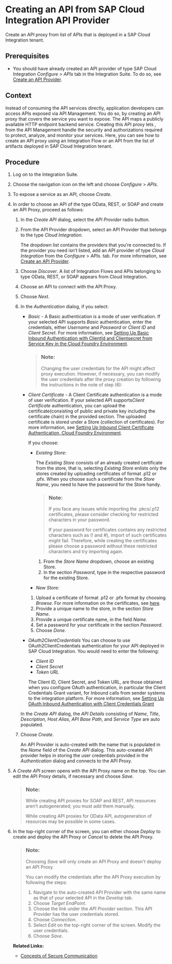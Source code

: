 <!-- loioaefbd743bee543f68b34a95be5f134c9 -->

# Creating an API from SAP Cloud Integration API Provider

Create an API proxy from list of APIs that is deployed in a SAP Cloud Integration tenant.



<a name="loioaefbd743bee543f68b34a95be5f134c9__prereq_uyp_vh1_hkb"/>

## Prerequisites

-   You should have already created an API provider of type SAP Cloud Integration *Configure* \> *APIs* tab in the Integration Suite. To do so, see [Create an API Provider](create-an-api-provider-6b263e2.md).



<a name="loioaefbd743bee543f68b34a95be5f134c9__context_q5f_b31_hkb"/>

## Context

Instead of consuming the API services directly, application developers can access APIs exposed via API Management. You do so, by creating an API proxy that covers the service you want to expose. The API maps a publicly available HTTP endpoint backend service. Creating this API proxy lets , from the API Management handle the security and authorizations required to protect, analyze, and monitor your services. Here, you can see how to create an API proxy using an Integration Flow or an API from the list of artifacts deployed in SAP Cloud Integration tenant.



## Procedure

1.  Log on to the Integration Suite.

2.  Choose the navigation icon on the left and choose *Configure* \> *APIs*.

3.  To expose a service as an API, choose *Create*.

4.  In order to choose an API of the type OData, REST, or SOAP and create an API Proxy, proceed as follows:

    1.  In the *Create API* dialog, select the *API Provider* radio button.

    2.  From the API Provider dropdown, select an API Provider that belongs to the type *Cloud Integration*.

        The dropdown list contains the providers that you’re connected to. If the provider you need isn’t listed, add an API provider of type *Cloud Integration* from the *Configure* \> *APIs*. tab. For more information, see [Create an API Provider](https://help.sap.com/viewer/66d066d903c2473f81ec33acfe2ccdb4/Cloud/en-US/6b263e2c1b2d4d9ba20bcd7872eedd9e.html?q=Create%20an%20API%20Provider).

    3.  Choose *Discover*. A list of Integration Flows and APIs belonging to type OData, REST, or SOAP appears from Cloud Integration.

    4.  Choose an API to connect with the API Proxy.

    5.  Choose *Next*.

    6.  In the *Authentication* dialog, if you select:

        -   *Basic* - A Basic authentication is a mode of user verification. If your selected API supports *Basic* authentication, enter the credentials, either *Username* and *Password* or *Client ID* and *Client Secret*. For more information, see [Setting Up Basic Inbound Authentication with ClientId and Clientsecret from Service Key in the Cloud Foundry Environment](https://help.sap.com/viewer/368c481cd6954bdfa5d0435479fd4eaf/Cloud/en-US/647eeb3eca5d4c299009cacd1332247e.html).

            > ### Note:  
            > Changing the user credentials for the API might affect proxy execution. However, if necessary, you can modify the user credentials after the proxy creation by following the instructions in the note of step \(6\):

        -   *Client Certificate* - A Client Certificate authentication is a mode of user verification. If your selected API supports*Client Certificate* authentication, you can upload the certificate\(consisting of public and private key including the certificate chain\) in the provided section. The uploaded certificate is stored under a Store \(collection of certificates\). For more information, see [Setting Up Inbound Client Certificate Authentication, Cloud Foundry Environment](https://help.sap.com/viewer/368c481cd6954bdfa5d0435479fd4eaf/Cloud/en-US/7f84d16aa42741efb08dc9875743e47c.html).

            If you choose:

            -   *Existing Store*:

                The *Existing Store* consists of an already created certificate from the store, that is, selecting *Existing Store* enlists only the stores created by uploading certificates of format .p12 or .pfx. When you choose such a certificate from the *Store Name*, you need to have the password for the Store handy.

                > ### Note:  
                > If you face any issues while importing the .pkcs/.p12 certificates, please consider checking for restricted characters in your password.
                > 
                > If your password for certificates contains any restricted characters such as \(! and \#\), import of such certificates might fail. Therefore, while creating the certificates please choose a password without these restricted characters and try importing again.

                1.  From the *Store Name* dropdown, choose an existing Store.
                2.  In the section *Password*, type in the respective password for the existing Store.

            -   *New Store*:

            1.  Upload a certificate of format .p12 or .pfx format by choosing *Browse*. For more information on the certificates, see [here](https://help.sap.com/viewer/368c481cd6954bdfa5d0435479fd4eaf/Cloud/en-US/778c7e7835ff46408aafe0d499720dc7.html).
            2.  Provide a unique name to the store, in the section *Store Name*.
            3.  Provide a unique certificate name, in the field *Name*.
            4.  Set a password for your certificate in the section *Password*.
            5.  Choose *Done*.

        -   *OAuth2ClientCredentials* You can choose to use OAuth2ClientCredentials authentication for your API deployed in SAP Cloud Integration. You would need to enter the following:

            -   *Client ID*
            -   *Client Secret*
            -   *Token URL*

            The Client ID, Client Secret, and Token URL, are those obtained when you configure OAuth authentication, in particular the Client Credentials Grant variant, for Inbound calls from sender systems to the integration platform. For more information, see [Setting Up OAuth Inbound Authentication with Client Credentials Grant](https://help.sap.com/viewer/368c481cd6954bdfa5d0435479fd4eaf/Cloud/en-US/6c052ce62b27449385d3e75aeeb08f05.html) 


        In the *Create API* dialog, the *API Details* consisting of *Name*, *Title*, *Description*, *Host Alias*, *API Base Path*, and *Service Type* are auto populated.

    7.  Choose *Create*.

        An API Provider is auto-created with the name that is populated in the *Name* field of the *Create API* dialog. This auto-created API provider helps in storing the user credentials provided in the *Authentication* dialog and connects to the API Proxy.


5.  A *Create API* screen opens with the API Proxy name on the top. You can edit the API Proxy details, if necessary and choose *Save*.

    > ### Note:  
    > While creating API proxies for SOAP and REST, API resources aren’t autogenerated; you must add them manually.
    > 
    > While creating API proxies for OData API, autogeneration of resources may be possible in some cases.

6.  In the top-right corner of the screen, you can either choose *Deploy* to create and deploy the API Proxy or *Cancel* to delete the API Proxy.

    > ### Note:  
    > Choosing *Save* will only create an API Proxy and doesn't deploy an API Proxy.
    > 
    > You can modify the credentials after the API Proxy execution by following the steps:
    > 
    > 1.  Navigate to the auto-created API Provider with the same name as that of your selected API in the *Develop* tab.
    > 2.  Choose *Target EndPoint*.
    > 3.  Choose the link under the *API Provider* section. This API Provider has the user credentials stored.
    > 4.  Choose *Connection*.
    > 5.  Select *Edit* on the top-right corner of the screen. Modify the user credentials.
    > 6.  Choose *Save*.

    **Related Links:**

    -   [Concepts of Secure Communication](https://help.sap.com/viewer/368c481cd6954bdfa5d0435479fd4eaf/Cloud/en-US/35458089b5934f0ea49121c4ab5d6bb2.html)



